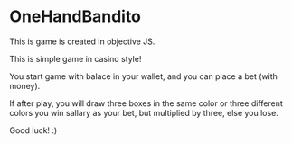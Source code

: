 # OneHandBandito

This is game is created in objective JS. 

This is simple game in casino style!

You start game with balace in your wallet, and you can place a bet (with money).

If after play, you will draw three boxes in the same color or three different colors you win sallary as your bet, but multiplied by three, else you lose.

Good luck! :)
